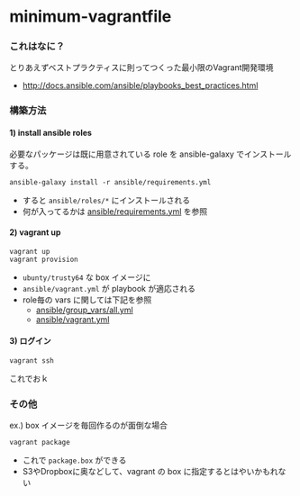 # minimum-vagrantfile


### これはなに？

とりあえずベストプラクティスに則ってつくった最小限のVagrant開発環境

- http://docs.ansible.com/ansible/playbooks_best_practices.html

### 構築方法

#### 1) install ansible roles

必要なパッケージは既に用意されている role を ansible-galaxy でインストールする。

```
ansible-galaxy install -r ansible/requirements.yml
```

- すると `ansible/roles/*` にインストールされる
- 何が入ってるかは [ansible/requirements.yml](ansible/requirements.yml) を参照

#### 2) vagrant up

```
vagrant up
vagrant provision
```

- `ubunty/trusty64` な box イメージに
- `ansible/vagrant.yml` が playbook が適応される
- role毎の vars に関しては下記を参照
  - [ansible/group_vars/all.yml](ansible/group_vars/all.yml)
  - [ansible/vagrant.yml](ansible/vagrant.yml)

#### 3) ログイン

```
vagrant ssh
```

これでおｋ

### その他

ex.) box イメージを毎回作るのが面倒な場合

```
vagrant package
```

- これで `package.box` ができる
- S3やDropboxに奥などして、vagrant の box に指定するとはやいかもれない
